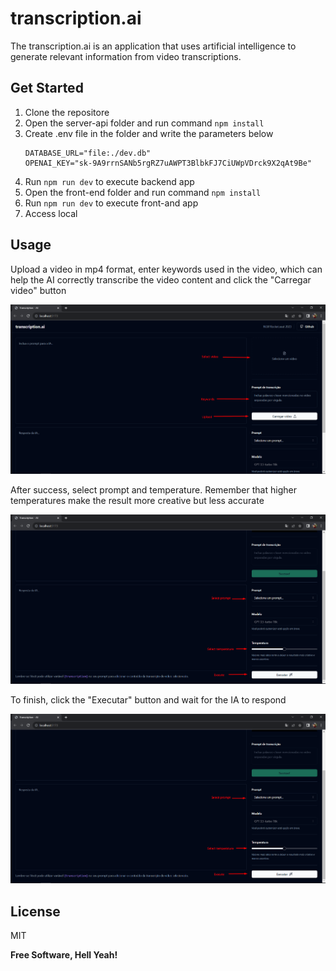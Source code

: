 # transcription.ai

The transcription.ai is an application that uses artificial intelligence to generate relevant information from video transcriptions.

## Get Started

1. Clone the repositore
2. Open the server-api folder and run command `npm install`
3. Create .env file in the folder and write the parameters below 
    ```
    DATABASE_URL="file:./dev.db"
    OPENAI_KEY="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"
    ```
4. Run `npm run dev` to execute backend app
5. Open the front-end folder and run command `npm install`
6. Run `npm run dev` to execute front-and app
7. Access local
    

## Usage

Upload a video in mp4 format, enter keywords used in the video, which can help the AI ​​correctly transcribe the video content and click the "Carregar video" button

![Step 1](https://github.com/jhonesdev/transcription-ai/blob/main/front-end/docs/step1.png?raw=true)

After success, select prompt and temperature. Remember that higher temperatures make the result more creative but less accurate

![Step 2](https://github.com/jhonesdev/transcription-ai/blob/main/front-end/docs/step2.png?raw=true)

To finish, click the "Executar" button and wait for the IA to respond

![Step 2](https://github.com/jhonesdev/transcription-ai/blob/main/front-end/docs/step2.png?raw=true)

## License

MIT

**Free Software, Hell Yeah!**